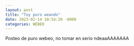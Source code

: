 ```yaml
---
layout: post
title: "Toy puro weando"
date: 2023-02-14 10:54:20 -0000
categories: WEBEO
---
```


Posteo de puro webeo, no tomar en serio ndeaaAAAAAAA

